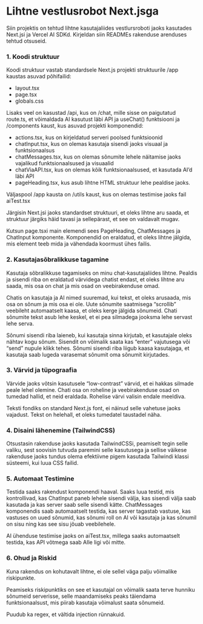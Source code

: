 # Lihtne vestlusrobot Next.jsga

Siin projektis on tehtud lihtne kasutajaliides vestlursroboti jaoks kasutades Next.jsi ja Vercel AI SDKd.
Kirjeldan siin READMEs rakenduse arenduses tehtud otsuseid.

### 1. Koodi struktuur

Koodi struktuur vastab standardsele Next.js projekti struktuurile
 /app kaustas asuvad põhifailid:
- layout.tsx 
- page.tsx 
- globals.css

 Lisaks veel on kasustad /api, kus on /chat, mille sisse on paigutatud route.ts, et võimaldada AI kasutust läbi API ja useChat() funktsiooni ja /components kaust, kus asuvad projekti komponendid:

- actions.tsx, kus on kirjeldatud serveri poolsed funktsioonid
- chatInput.tsx, kus on olemas kasutaja sisendi jaoks visuaal ja funktsionaalsus
- chatMessages.tsx, kus on olemas sõnumite lehele näitamise jaoks vajalikud funktsionaalsused ja visuaalid
- chatViaAPI.tsx, kus on olemas kõik funktsionaalsused, et kasutada AI’d läbi API
- pageHeading.tsx, kus asub lihtne HTML struktuur lehe pealdise jaoks.

Väljaspool /app kausta on /utils kaust, kus on olemas testimise jaoks fail aiTest.tsx

Järgisin Next.jsi jaoks standardset struktuuri, et oleks lihtne aru saada, et struktuur järgiks häid tavasi ja sellepärast, et see on valdavalt mugav.

Kutsun page.tsxi main elemendi sees PageHeading, ChatMessages ja ChatInput komponente. Komponendid on eraldatud, et oleks lihtne jälgida, mis element teeb mida ja vähendada koormust ühes failis.

 ### 2. Kasutajasõbralikkuse tagamine

Kasutaja sõbralikkuse tagamiseks on minu chat-kasutajaliides lihtne. Pealdis ja sisendi riba on eraldatud värvidega chatist endast, et oleks lihtne aru saada, mis osa on chat ja mis osad on veebirakenduse omad.

Chatis on kasutaja ja AI nimed suuremad, kui tekst, et oleks arusaada, mis osa on sõnum ja mis osa ei ole. Uute sõnumite saatmisega “scrollib” veebileht automaatselt kaasa, et oleks kerge jälgida sõnumeid. Chati sõnumite tekst asub lehe keskel, et ei pea silmadega jooksma lehe servast lehe serva.

Sõnumi sisendi riba laieneb, kui kasutaja sinna kirjutab, et kasutajale oleks nähtav kogu sõnum. Sisendit on võimalik saata kas “enter” vajutusega või “send” nupule klikk tehes. Sõnumi sisendi riba liigub kaasa kasutajaga, et kasutaja saab lugeda varasemat sõnumit oma sõnumit kirjutades.

### 3. Värvid ja tüpograafia

Värvide jaoks võtsin kasutusele “low-contrast” värvid, et ei hakkas silmade peale lehel olemine. Chati osa on roheline ja veebirakenduse osad on tumedad hallid, et neid eraldada. Rohelise värvi valisin endale meeldiva.

Teksti fondiks on standard Next.js font, ei näinud selle vahetuse jaoks vajadust. Tekst on helehall, et oleks tumedatel taustadel näha.

### 4. Disaini lähenemine (TailwindCSS)

Otsustasin rakenduse jaoks kasutada TailwindCSSi, peamiselt tegin selle valiku, sest soovisin tutvuda paremini selle kasutusega ja sellise väikese rakenduse jaoks tundus olema efektiivne pigem kasutada Tailwindi klassi süsteemi, kui luua CSS failid.

### 5. Automaat Testimine

Testida saaks rakendust komponendi haaval. Saaks luua testid, mis kontrollivad, kas ChatInput paneb lehele sisendi välja, kas sisendi välja saab kasutada ja kas server saab selle sisendi kätte. ChatMessages komponendis saab automaatselt testida, kas server tagastab vastuse, kas vastuses on uued sõnumid, kas sõnumi roll on AI või kasutaja ja kas sõnumil on sisu ning kas see sisu jõuab veebilehele.

AI ühenduse testimise jaoks on aiTest.tsx, millega saaks automaatselt testida, kas API võtmega saab AIle ligi või mitte.

### 6. Ohud ja Riskid

Kuna rakendus on kohutavalt lihtne, ei ole sellel väga palju võimalike riskipunkte. 

Peamiseks riskipunktiks on see et kasutajal on võimalik saata terve hunniku sõnumeid serverisse, selle maandamiseks peaks täiendama funktsionaalsust, mis piirab kasutaja võimalust saata sõnumeid.

Puudub ka regex, et vältida injection rünnakuid.
